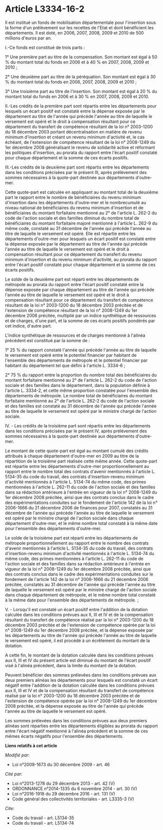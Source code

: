 # Article L3334-16-2

Il est institué un fonds de mobilisation départementale pour l'insertion sous la forme d'un prélèvement sur les recettes de
l'Etat et dont bénéficient les départements. Il est doté, en 2006, 2007, 2008, 2009 et 2010 de 500 millions d'euros par an.

I.-Ce fonds est constitué de trois parts : 

1° Une première part au titre de la compensation. Son montant est égal à 50 % du montant total du fonds en 2006 et à 40 % en
2007, 2008, 2009 et 2010 ; 

2° Une deuxième part au titre de la péréquation. Son montant est égal à 30 % du montant total du fonds en 2006, 2007, 2008,
2009 et 2010 ; 

3° Une troisième part au titre de l'insertion. Son montant est égal à 20 % du montant total du fonds en 2006 et à 30 % en
2007, 2008, 2009 et 2010. 

II.-Les crédits de la première part sont répartis entre les départements pour lesquels un écart positif est constaté entre la
dépense exposée par le département au titre de l'année qui précède l'année au titre de laquelle le versement est opéré et le
droit à compensation résultant pour ce département du transfert de compétence résultant de la loi n° 2003-1200 du 18 décembre
2003 portant décentralisation en matière de revenu minimum d'insertion et créant un revenu minimum d'activité et, le cas
échéant, de l'extension de compétence résultant de la loi n° 2008-1249 du 1er décembre 2008 généralisant le revenu de
solidarité active et réformant les politiques d'insertion, au prorata du rapport entre l'écart positif constaté pour chaque
département et la somme de ces écarts positifs. 

III.-Les crédits de la deuxième part sont répartis entre les départements dans les conditions précisées par le présent III,
après prélèvement des sommes nécessaires à la quote-part destinée aux départements d'outre-mer. 

Cette quote-part est calculée en appliquant au montant total de la deuxième part le rapport entre le nombre de bénéficiaires
du revenu minimum d'insertion dans les départements d'outre-mer et le nombrecumulé au niveau national de bénéficiaires du
revenu minimum d'insertion et de bénéficiaires du montant forfaitaire mentionné au 2° de l'article L. 262-2 du code de
l'action sociale et des familles diminué du nombre total de bénéficiaires du montant forfaitaire majoré mentionné à l'article
L. 262-9 du même code, constaté au 31 décembre de l'année qui précède l'année au titre de laquelle le versement est opéré.
Elle est répartie entre les départements d'outre-mer pour lesquels un écart positif est constaté entre la dépense exposée par
le département au titre de l'année qui précède l'année au titre de laquelle le versement est opéré et le droit à compensation
résultant pour ce département du transfert du revenu minimum d'insertion et du revenu minimum d'activité, au prorata du
rapport entre l'écart positif constaté pour chaque département et la somme de ces écarts positifs. 

Le solde de la deuxième part est réparti entre les départements de métropole au prorata du rapport entre l'écart positif
constaté entre la dépense exposée par chaque département au titre de l'année qui précède l'année au titre de laquelle le
versement est opéré et le droit à compensation résultant pour ce département du transfert de compétence résultant de la loi
n° 2003-1200 du 18 décembre 2003 précitée et de l'extension de compétence résultant de la loi n° 2008-1249 du 1er décembre
2008 précitée, multiplié par un indice synthétique de ressources et de charges, d'une part, et la somme de ces écarts
positifs pondérés par cet indice, d'autre part.

L'indice synthétique de ressources et de charges mentionné à l'alinéa précédent est constitué par la somme de : 

1° 25 % du rapport constaté l'année qui précède l'année au titre de laquelle le versement est opéré entre le potentiel
financier par habitant de l'ensemble des départements de métropole et le potentiel financier par habitant du département tel
que défini à l'article L. 3334-6 ; 

2° 75 % du rapport entre la proportion du nombre total des bénéficiaires du montant forfaitaire mentionné au 2° de l'article
L. 262-2 du code de l'action sociale et des familles dans le département, dans la population définie à l'article L. 3334-2,
et cette même proportion constatée pour l'ensemble des départements de métropole. Le nombre total de bénéficiaires du montant
forfaitaire mentionné au 2° de l'article L. 262-2 du code de l'action sociale et des familles est constaté au 31 décembre de
l'année qui précède l'année au titre de laquelle le versement est opéré par le ministre chargé de l'action sociale.

IV. - Les crédits de la troisième part sont répartis entre les départements dans les conditions précisées par le présent IV,
après prélèvement des sommes nécessaires à la quote-part destinée aux départements d'outre-mer.

Le montant de cette quote-part est égal au montant cumulé des crédits attribués à chaque département d'outre-mer en 2009 au
titre de la répartition de la troisième part réalisée cette même année. Cette quote-part est répartie entre les départements
d'outre-mer proportionnellement au rapport entre le nombre total des contrats d'avenir mentionnés à l'article L. 5134-35 du
code du travail, des contrats d'insertion-revenu minimum d'activité mentionnés à l'article L. 5134-74 du même code, des
primes mentionnées à l'article L. 262-11 du code de l'action sociale et des familles dans sa rédaction antérieure à l'entrée
en vigueur de la loi n° 2008-1249 du 1er décembre 2008 précitée, ainsi que des contrats conclus dans le cadre des
expérimentations conduites sur le fondement de l'article 142 de la loi n° 2006-1666 du 21 décembre 2006 de finances pour
2007, constatés au 31 décembre de l'année qui précède l'année au titre de laquelle le versement est opéré par le ministre
chargé de l'action sociale dans chaque département d'outre-mer, et le même nombre total constaté à la même date pour
l'ensemble des départements d'outre-mer.

Le solde de la troisième part est réparti entre les départements de métropole proportionnellement au rapport entre le nombre
des contrats d'avenir mentionnés à l'article L. 5134-35 du code du travail, des contrats d'insertion-revenu minimum
d'activité mentionnés à l'article L. 5134-74 du même code, des primes mentionnées à l'article L. 262-11 du code de l'action
sociale et des familles dans sa rédaction antérieure à l'entrée en vigueur de la loi n° 2008-1249 du 1er décembre 2008
précitée, ainsi que des contrats conclus dans le cadre des expérimentations conduites sur le fondement de l'article 142 de la
loi n° 2006-1666 du 21 décembre 2006 précitée, constatés au 31 décembre de l'année qui précède l'année au titre de laquelle
le versement est opéré par le ministre chargé de l'action sociale dans chaque département de métropole, et le même nombre
total constaté à la même date pour l'ensemble des départements de métropole. ;

V. - Lorsqu'il est constaté un écart positif entre l'addition de la dotation calculée dans les conditions prévues aux II, III
et IV et de la compensation résultant du transfert de compétence réalisé par la loi n° 2003-1200 du 18 décembre 2003 précitée
et de l'extension de compétence opérée par la loi n° 2008-1249 du 1er décembre 2008 précitée, et la dépense exposée par les
départements au titre de l'année qui précède l'année au titre de laquelle le versement est opéré, il est procédé à un
écrêtement du montant de la dotation.

A cette fin, le montant de la dotation calculée dans les conditions prévues aux II, III et IV du présent article est diminué
du montant de l'écart positif visé à l'alinéa précédent, dans la limite du montant de la dotation.

Peuvent bénéficier des sommes prélevées dans les conditions prévues aux deux premiers alinéas les départements pour lesquels
est constaté un écart négatif entre l'addition de la dotation calculée dans les conditions prévues aux II, III et IV et de la
compensation résultant du transfert de compétence réalisé par la loi n° 2003-1200 du 18 décembre 2003 précitée et de
l'extension de compétence opérée par la loi n° 2008-1249 du 1er décembre 2008 précitée, et la dépense exposée au titre de
l'année qui précède l'année au titre de laquelle le versement est opéré.

Les sommes prélevées dans les conditions prévues aux deux premiers alinéas sont réparties entre les départements éligibles au
prorata du rapport entre l'écart négatif mentionné à l'alinéa précédent et la somme de ces mêmes écarts négatifs pour
l'ensemble des départements.

**Liens relatifs à cet article**

_Modifié par_:

  - Loi n°2009-1673 du 30 décembre 2009 - art. 46

_Cité par_:

  - Loi n°2013-1278 du 29 décembre 2013 - art. 42 (V)
  - ORDONNANCE n°2014-1335 du 6 novembre 2014 - art. 30 (V)
  - Loi n°2016-1918 du 29 décembre 2016 - art. 131 (V)
  - Code général des collectivités territoriales - art. L3335-3 (V)

_Cite_:

  - Code du travail - art. L5134-35
  - Code du travail - art. L5134-74
